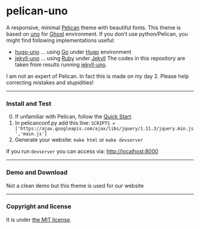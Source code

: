 # pelican-uno

A responsive, minimal [Pelican](http://docs.getpelican.com/en/stable/) theme with beautiful fonts. 
This theme is based on [uno](https://github.com/daleanthony/Uno) for [Ghost](https://ghost.org) environment. 
If you don't use python/Pelican, you might find following implementations useful:
* [hugo-uno](https://github.com/fredrikloch/hugo-uno) ... using [Go](https://golang.org) under [Hugo](https://gohugo.io) environment
* [jekyll-uno](https://github.com/joshgerdes/jekyll-uno) ... using [Ruby](https://www.ruby-lang.org/en/) under [Jekyll](https://jekyllrb.com)
The codes in this repository are taken from results running [jekyll-uno](https://github.com/joshgerdes/jekyll-uno).

I am not an expert of Pelican. In fact this is made on my day 2. Please help correcting mistakes and stupidities!

---

### Install and Test

0. If unfamiliar with Pelican, follow the [Quick Start](http://docs.getpelican.com/en/stable/quickstart.html#).
1. In pelicanconf.py add this line: 
`SCRIPTS = ['https://ajax.googleapis.com/ajax/libs/jquery/1.11.3/jquery.min.js','main.js']`
2. Generate your website: `make html` or `make devserver`

If you run `devserver` you can access via: [http://localhost:8000](http://localhost:8000)

---

### Demo and Download

Not a clean demo but this theme is used for our website

---

### Copyright and license

It is under [the MIT license](/LICENSE).
